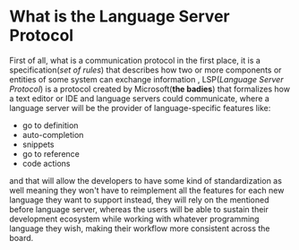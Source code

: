 # What is the Language Server Protocol

First of all, what is a communication protocol in the first place, it is a specification(*set of rules*)
that describes how two or more components or entities of some system can exchange information 
, LSP(*Language Server Protocol*) is a protocol created by Microsoft(**the badies**) that formalizes how a text editor or IDE and language servers could 
communicate, where a language server will be the provider of language-specific features like:
  * go to definition
  * auto-completion
  * snippets
  * go to reference
  * code actions
  
and that will allow the developers to have some kind of standardization as well meaning they won't have to reimplement all the features 
for each new language they want to support instead, they will rely on the mentioned before language server, whereas the users
will be able to sustain their development ecosystem while working with whatever programming language they wish, making their workflow 
more consistent across the board.  
